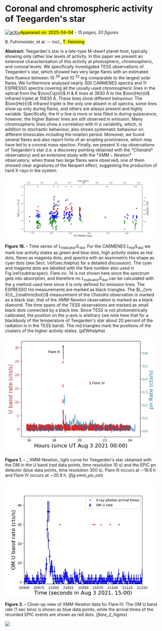 <div class="macros" style="visibility:hidden;">
$\newcommand{\ensuremath}{}$
$\newcommand{\xspace}{}$
$\newcommand{\object}[1]{\texttt{#1}}$
$\newcommand{\farcs}{{.}''}$
$\newcommand{\farcm}{{.}'}$
$\newcommand{\arcsec}{''}$
$\newcommand{\arcmin}{'}$
$\newcommand{\ion}[2]{#1#2}$
$\newcommand{\textsc}[1]{\textrm{#1}}$
$\newcommand{\hl}[1]{\textrm{#1}}$
$\newcommand{\footnote}[1]{}$
$\newcommand{\gaia}{{\it Gaia}\xspace}$
$\newcommand{\chandra}{{\it Chandra}\xspace}$</div>



<div id="title">

# Coronal and chromospheric activity of Teegarden's star 

</div>
<div id="comments">

[![arXiv](https://img.shields.io/badge/arXiv-2504.02338-b31b1b.svg)](https://arxiv.org/abs/2504.02338)<mark>Appeared on: 2025-04-04</mark> -  _15 pages, 20 figures_

</div>
<div id="authors">

B. Fuhrmeister, et al. -- incl., <mark>T. Henning</mark>

</div>
<div id="abstract">

**Abstract:** Teegarden's star is a late-type M-dwarf planet host, typically showing only rather low levels of activity. In this paper we present an extensive characterisation of this activity at photospheric, chromospheric, and coronal levels.  We specifically investigated TESS observations of Teegarden's star, which showed two very large flares with an estimated flare fluence between 10 $^{29}$ and 10 $^{32}$ erg comparable to the largest solar flares.  We furthermore analysed nearly 300 CARMENES spectra and 11 ESPRESSO spectra covering all the usually used chromospheric lines in the optical from the $\ion{Ca}{ii}$ H \& K lines at 3930 Å  to the $\ion{He}{i}$ infrared triplet at 10830 Å. These lines show different behaviour: The $\ion{He}{i}$ infrared triplet is the only one absent in all spectra,  some lines show up only during flares, and  others are always present and highly variable. Specifically, the H $\alpha$ line is more or less filled in during quiescence; however, the higher Balmer lines are still observed in emission. Many chromospheric lines show a correlation with H $\alpha$ variability, which, in addition to stochastic behaviour, also shows systematic behaviour on different timescales including the rotation period.    Moreover, we found several flares and also report hints of an erupting prominence, which may have led to a coronal mass ejection. Finally, we present X-ray observations of Teegarden's star (i.e. a discovery pointing obtained with the $*Chandra*$ observatory)    and an extensive study with the $*XMM-Newton*$ observatory; when  these    two large flares were observed, one of them showed clear signatures of the Neupert effect, suggesting the production of hard X-rays in the system.

</div>

<div id="div_fig1">

<img src="tmp_2504.02338/./Fig/LindLbol.png" alt="Fig18" width="100%"/>

**Figure 18. -**  Time series of $L_{\mathrm{indicator}}/L_{\mathrm{bol}}$. For the CARMENES
  $L_{\mathrm{H}\alpha}/L_{\mathrm{bol}}$ we mark low activity states as green and blue dots, high activity states as  red dots, flares as magenta dots, and spectra with an asymmetric H$\alpha$ shape as cyan dots (see Sect. \ref{sec:halpha} for a detailed discussion). The cyan and magenta dots are labelled with the flare number also used in Fig.\ref{subtracspec}. Flare no. 14 is not shown here since the spectrum gets into absorption, and therefore no $L_{\mathrm{indicator}}/L_{\mathrm{bol}}$ can be calculated with the $\chi$ method used here since it is only defined for emission lines.
  The ESPRESSO H$\alpha$ measurements are marked as black triangles.
  The $L_{\rm X}/L_{\mathrm{bol}}$ measurement of the *Chandra* observation is marked as a black star; that of the *XMM-Newton* observation is marked as a black diamond.  The time spans of the TESS observations are marked as   small black dots connected by a black line. Since TESS is not photometrically calibrated, the position on the y-axis is arbitrary (we note here that for a blackbody of the temperature of Teegarden's star about 20 percent of the radiation is in the TESS band). The red triangles mark the positions of the clusters of the higher activity states.
 (*pEWhalpha*)

</div>
<div id="div_fig2">

<img src="tmp_2504.02338/./Fig/teegarden_xmm_om.jpg" alt="Fig1" width="100%"/>

**Figure 1. -** _ XMM-Newton_ light curve for Teegarden's star obtained with the
OM in the U band (red data points, time resolution 10 s) and
the EPIC pn detector (blue data points, time resolution 300 s). Flare III occurs at $\sim$18.6 h and Flare IV occurs at $\sim$20.9 h.
 (*fig:xmm_pn_om*)

</div>
<div id="div_fig3">

<img src="tmp_2504.02338/./Fig/flare2.jpg" alt="Fig3" width="100%"/>

**Figure 3. -**  Close-up view of _XMM-Newton_ data for Flare IV. The OM U band rate (1 sec bins) is shown as blue data points, while the arrival times of the recorded EPIC events are shown as red dots.  (*flare_2_higres*)

</div><div id="qrcode"><img src=https://api.qrserver.com/v1/create-qr-code/?size=100x100&data="https://arxiv.org/abs/2504.02338"></div>